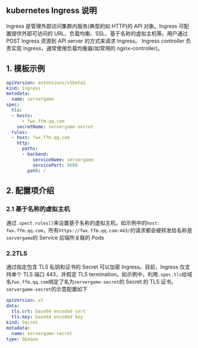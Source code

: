 ## kubernetes Ingress 说明


Ingress 是管理外部访问集群内服务(典型的如 HTTP)的 API 对象。Ingress 可配置提供外部可访问的 URL、负载均衡、SSL、基于名称的虚拟主机等。用户通过 POST Ingress 资源到 API server 的方式来请求 Ingress。 Ingress controller 负责实现 Ingress，通常使用负载均衡器(如常用的 nginx-controller)。

## 1. 模板示例
```yml
apiVersion: extensions/v1beta1
kind: Ingress
metadata:
  name: servergame
spec:
  tls:
  - hosts:
      - fwx.ffm.qq.com
    secretName: servergame-secret
  rules:
  - host: fwx.ffm.qq.com
    http:
      paths:
      - backend:
          serviceName: servergame
          servicePort: 8080
        path: /
```

## 2. 配置项介绍
### 2.1 基于名称的虚拟主机
通过`.spect.rules[]`来设置基于名称的虚拟主机，如示例中的`host: fwx.ffm.qq.com`，所有`https://fwx.ffm.qq.com:443/`的请求都会被转发给名称是`servergame`的 Service 后端所关联的 Pods
### 2.2TLS
通过指定包含 TLS 私钥和证书的 Secret 可以加密 Ingress。目前，Ingress 仅支持单个 TLS 端口 443，并假定 TLS termination。如示例中，利用`.spec.tls`给域名`fwx.ffm.qq.com`绑定了名为`servergame-secret`的 Secret 的 TLS 证书。`servergame-secret`的示意配置如下
```yml
apiVersion: v1
data:
  tls.crt: base64 encoded cert
  tls.key: base64 encoded key
kind: Secret
metadata:
  name: servergame-secret
type: Opaque
```

